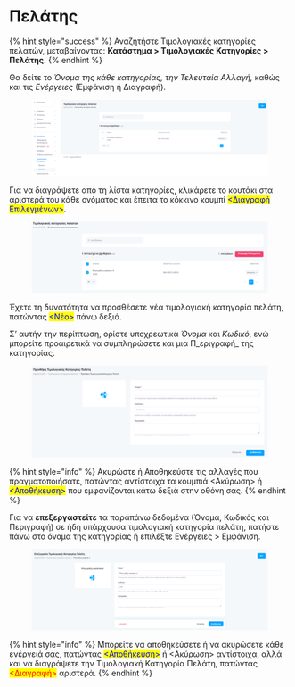# Πελάτης

{% hint style="success" %}
Αναζητήστε Τιμολογιακές κατηγορίες πελατών, μεταβαίνοντας: **Κατάστημα > Τιμολογιακές Κατηγορίες > Πελάτης.**
{% endhint %}

Θα δείτε το _Όνομα της κάθε κατηγορίας, την Τελευταία Αλλαγή,_ καθώς και τις _Ενέργειες_ (Εμφάνιση ή Διαγραφή).

<figure><img src="../.gitbook/assets/ScreenHunter 78.png" alt=""><figcaption></figcaption></figure>

Για να διαγράψετε από τη λίστα κατηγορίες, κλικάρετε το κουτάκι στα αριστερά του κάθε ονόματος και έπειτα το κόκκινο κουμπί <mark style="color:blue;"><Διαγραφή Επιλεγμένων></mark>.

<figure><img src="../.gitbook/assets/ScreenHunter 79.png" alt=""><figcaption></figcaption></figure>

Έχετε τη δυνατότητα να προσθέσετε νέα τιμολογιακή κατηγορία πελάτη, πατώντας <mark style="color:blue;"><Νέο></mark> πάνω δεξιά.

Σ’ αυτήν την περίπτωση, ορίστε υποχρεωτικά _Όνομα_ και _Κωδικό_, ενώ μπορείτε προαιρετικά να συμπληρώσετε και μια Π_εριγραφή_ της κατηγορίας.

<figure><img src="../.gitbook/assets/ScreenHunter 80.png" alt=""><figcaption></figcaption></figure>

{% hint style="info" %}
Ακυρώστε ή Αποθηκεύστε τις αλλαγές που πραγματοποιήσατε, πατώντας αντίστοιχα τα κουμπιά <Ακύρωση> ή <mark style="color:blue;"><Αποθήκευση></mark> που εμφανίζονται κάτω δεξιά στην οθόνη σας.
{% endhint %}

Για να **επεξεργαστείτε** τα παραπάνω δεδομένα (Όνομα, Κωδικός και Περιγραφή) σε ήδη υπάρχουσα τιμολογιακή κατηγορία πελάτη, πατήστε πάνω στο όνομα της κατηγορίας ή επιλέξτε Ενέργειες > Εμφάνιση.

<figure><img src="../.gitbook/assets/ScreenHunter 78 (1).png" alt=""><figcaption></figcaption></figure>

{% hint style="info" %}
Μπορείτε να αποθηκεύσετε ή να ακυρώσετε κάθε ενέργειά σας, πατώντας <mark style="color:blue;"><Αποθήκευση></mark> ή <Ακύρωση> αντίστοιχα, αλλά και να διαγράψετε την Τιμολογιακή Κατηγορία Πελάτη, πατώντας <mark style="color:red;"><Διαγραφή></mark> αριστερά.
{% endhint %}
